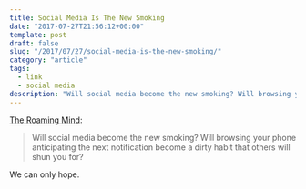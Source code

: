 ```yaml
---
title: Social Media Is The New Smoking
date: "2017-07-27T21:56:12+00:00"
template: post
draft: false
slug: "/2017/07/27/social-media-is-the-new-smoking/"
category: "article"
tags:
  - link
  - social media
description: "Will social media become the new smoking? Will browsing your phone anticipating the next notification become a dirty habit that others will shun you for?"
---
```


<a href="https://theroamingmind.com/2017/03/06/social-media-is-the-new-smoking/">The Roaming Mind</a>:

<blockquote>Will social media become the new smoking? Will browsing your phone anticipating the next notification become a dirty habit that others will shun you for?</blockquote>

We can only hope.
